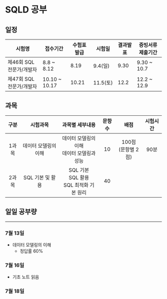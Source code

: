 # SQLD 공부 

## 일정
| **시험명**               | **접수기간**  | **수험표발급** | **시험일** | **결과발표** | **증빙서류 제출기간** |
| ------------------------ | ------------- | -------------- | ---------- | ------------ | --------------------- |
| 제46회 SQL 전문가/개발자 | 8.8 ~ 8.12    | 8.19           | 9.4(일)    | 9.30         | 9.30 ~ 10.7           |
| 제47회 SQL 전문가/개발자 | 10.10 ~ 10.17 | 10.21          | 11.5(토)   | 12.2         | 12.2 ~ 12.9           |



## 과목

| 구분 | 시험과목 | 과목별 세부내용 | 문항수 | 배점 | 시험시간 |
|:---:|:---:|:---:|:---:|:---:|:---:|
| 1과목 | 데이터 모델링의 이해 | 데이터 모델링의 이해 <br>데이터 모델링과 성능 | 10 | 100점<br>(문항별 2점) | 90분 |
| 2과목 | SQL 기본 및 활용 | SQL 기본 <br> SQL 활용 <br>SQL 최적화 기본 원리 | 40 |  |  |

## 일일 공부량
---
### 7월 13일
- 데이터 모델링의 이해 
    - 정답률 60%
### 7월 16일
- 기초 노트 읽음

### 7월 18일
